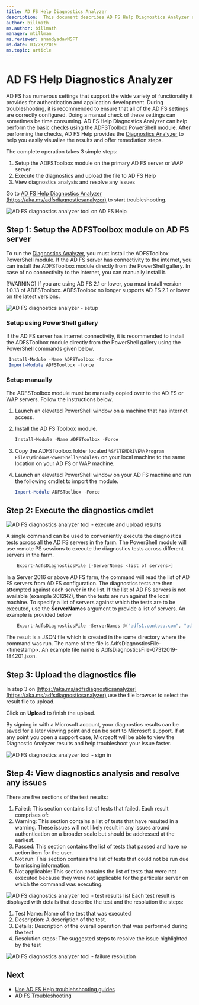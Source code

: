 ```yaml
---
title: AD FS Help Diagnostics Analyzer
description:  This document describes AD FS Help Diagnostics Analyzer and how it can perform the basic checks using AD FS diagnostics PowerShell module.
author: billmath
ms.author: billmath
manager: mtillman
ms.reviewer: anandyadavMSFT
ms.date: 03/29/2019
ms.topic: article
---
```


# AD FS Help Diagnostics Analyzer

AD FS has numerous settings that support the wide variety of functionality it provides for authentication and application development. During troubleshooting, it is recommended to ensure that all of the AD FS settings are correctly configured. Doing a manual check of these settings can sometimes be time consuming. AD FS Help Diagnostics Analyzer can help perform the basic checks using the ADFSToolbox PowerShell module. After performing the checks, AD FS Help provides the [Diagnostics Analyzer](https://aka.ms/adfsdiagnosticsanalyzer) to help you easily visualize the results and offer remediation steps.

The complete operation takes 3 simple steps:

1. Setup the ADFSToolbox module on the primary AD FS server or WAP server
2. Execute the diagnostics and upload the file to AD FS Help
3. View diagnostics analysis and resolve any issues

Go to [AD FS Help Diagnostics Analyzer (https://aka.ms/adfsdiagnosticsanalyzer)](https://aka.ms/adfsdiagnosticsanalyzer) to start troubleshooting.

![AD FS diagnostics analyzer tool on AD FS Help](media/ad-fs-diagonostics-analyzer/home.png)

## Step 1: Setup the ADFSToolbox module on AD FS server

To run the [Diagnostics Analyzer](https://aka.ms/adfsdiagnosticsanalyzer), you must install the ADFSToolbox PowerShell module. If the AD FS server has connectivity to the internet, you can install the ADFSToolbox module directly from the PowerShell gallery. In case of no connectivity to the internet, you can manually install it.

[!WARNING]
If you are using AD FS 2.1 or lower, you must install version 1.0.13 of ADFSToolbox. ADFSToolbox no longer supports AD FS 2.1 or lower on the latest versions.

![AD FS diagnostics analyzer - setup](media/ad-fs-diagonostics-analyzer/step1_v2.png)

### Setup using PowerShell gallery

If the AD FS server has internet connectivity, it is recommended to install the ADFSToolbox module directly from the PowerShell gallery using the PowerShell commands given below.

   ```powershell
    Install-Module -Name ADFSToolbox -force
    Import-Module ADFSToolbox -force
   ```

### Setup manually

The ADFSToolbox module must be manually copied over to the AD FS or WAP servers. Follow the instructions below.

1. Launch an elevated PowerShell window on a machine that has internet access.
2. Install the AD FS Toolbox module.

    ```powershell
    Install-Module -Name ADFSToolbox -Force
    ```
3. Copy the ADFSToolbox folder located `%SYSTEMDRIVE%\Program Files\WindowsPowerShell\Modules\` on your local machine to the same location on your AD FS or WAP machine.

4. Launch an elevated PowerShell window on your AD FS machine and run the following cmdlet to import the module.

    ```powershell
    Import-Module ADFSToolbox -Force
    ```

## Step 2: Execute the diagnostics cmdlet

![AD FS diagnostics analyzer tool - execute and upload results](media/ad-fs-diagonostics-analyzer/step2_v2.png)

A single command can be used to conveniently execute the diagnostics tests across all the AD FS servers in the farm. The PowerShell module will use remote PS sessions to execute the diagnostics tests across different servers in the farm.

```powershell
    Export-AdfsDiagnosticsFile [-ServerNames <list of servers>]
```

In a Server 2016 or above AD FS farm, the command will read the list of AD FS servers from AD FS configuration. The diagnostics tests are then attempted against each server in the list. If the list of AD FS servers is not available (example 2012R2), then the tests are run against the local machine. To specify a list of servers against which the tests are to be executed, use the **ServerNames** argument to provide a list of servers. An example is provided below

```powershell
    Export-AdfsDiagnosticsFile -ServerNames @("adfs1.contoso.com", "adfs2.contoso.com")
```

The result is a JSON file which is created in the same directory where the command was run. The name of the file is AdfsDiagnosticsFile-\<timestamp\>. An example file name is AdfsDiagnosticsFile-07312019-184201.json.

## Step 3: Upload the diagnostics file

In step 3 on [https://aka.ms/adfsdiagnosticsanalyzer](https://aka.ms/adfsdiagnosticsanalyzer) use the file browser to select the result file to upload.

Click on **Upload** to finish the upload.

By signing in with a Microsoft account, your diagnostics results can be saved for a later viewing point and can be sent to Microsoft support. If at any point you open a support case, Microsoft will be able to view the Diagnostic Analyzer results and help troubleshoot your issue faster.

![AD FS diagnostics analyzer tool - sign in](media/ad-fs-diagonostics-analyzer/sign_in_step.png)

## Step 4: View diagnostics analysis and resolve any issues

There are five sections of the test results:

1. Failed: This section contains list of tests that failed. Each result comprises of:
2. Warning: This section contains a list of tests that have resulted in a warning. These issues will not likely result in any issues around authentication on a broader scale but should be addressed at the earliest.
3. Passed: This section contains the list of tests that passed and have no action item for the user.
4. Not run: This section contains the list of tests that could not be run due to missing information.
5. Not applicable: This section contains the list of tests that were not executed because they were not applicable for the particular server on which the command was executing.

![AD FS diagnostics analyzer tool - test results list](media/ad-fs-diagonostics-analyzer/step3a_v3.png)
Each test result is displayed with details that describe the test and the resolution the steps:

1. Test Name: Name of the test that was executed
2. Description: A description of the test.
3. Details: Description of the overall operation that was performed during the test
4. Resolution steps: The suggested steps to resolve the issue highlighted by the test

![AD FS diagnostics analyzer tool - failure resolution](media/ad-fs-diagonostics-analyzer/step3b_v3.png)

## Next

- [Use AD FS Help troublehshooting guides](https://aka.ms/adfshelp/troubleshooting )
- [AD FS Troubleshooting](ad-fs-tshoot-overview.md)
